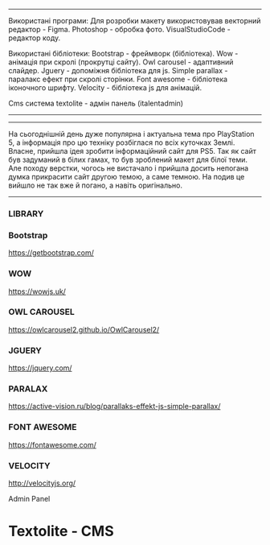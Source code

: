 -----------------------------------------------------------------------

Використані програми:
Для розробки макету використовував векторний редактор - Figma.
Photoshop - обробка фото.
VisualStudioCode - редактор коду.

Використані бібліотеки:
Bootstrap - фреймворк (бібліотека).
Wow - анімація при скролі (прокрутці сайту).
Owl carousel - адаптивний слайдер.
Jguery - допоміжня бібліотека для js.
Simple parallax - паралакс ефект при скролі сторінки.
Font awesome - бібліотека іконочного шрифту.
Velocity - бібліотека js для анімацій.

Cms система
textolite - адмін панель (italentadmin)

-----------------------------------------------------------------------

-----------------------------------------------------------------------

На сьогоднішній день дуже популярна і актуальна тема про PlayStation 5,
а інформація про цю техніку розбіглася по всіх куточках Землі.
Власне, прийшла ідея зробити інформаційний сайт для PS5.
Так як сайт був задуманий в білих гамах, то був зроблений макет для білої теми.
Але походу верстки, чогось не вистачало і прийшла досить непогана думка прикрасити сайт другою темою, а саме темною.
На подив це вийшло не так вже й погано, а навіть оригінально.

-----------------------------------------------------------------------

### LIBRARY ###
 
### Bootstrap
https://getbootstrap.com/

### WOW
https://wowjs.uk/

### OWL CAROUSEL
https://owlcarousel2.github.io/OwlCarousel2/

### JGUERY
https://jquery.com/

### PARALAX
https://active-vision.ru/blog/parallaks-effekt-js-simple-parallax/

### FONT AWESOME
https://fontawesome.com/

### VELOCITY
http://velocityjs.org/



Admin Panel
# Textolite - CMS